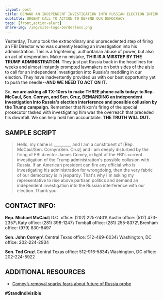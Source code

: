 ```yaml
---
layout: post
title: DEMAND AN INDEPENDENT INVESTIGATION INTO RUSSIAN ELECTION INTERFERENCE!
subtitle: URGENT CALL TO ACTION TO DEFEND OUR DEMOCRACY
tags: [front,action-alert]
share-img: /img/site-logo-borderless.png
---
```


Yesterday, Trump took the extraordinary and unprecedented step of firing an FBI Director who was currently leading an investigation into his administration. This is a frightening, authoritarian abuse of power, but also an act of desperation. Make no mistake, **THIS IS A MISSTEP BY THE TRUMP ADMINISTRATION.** They just put Russia back in the headlines for weeks and almost instantly prompted lawmakers on both sides of the aisle to call for an independent investigation into Russia's meddling in our election. They have inadvertently provided us with our best opportunity yet to push the needle--**AND WE NEED TO ACT ON IT.**

So, **we are asking all TX-10ers to make THREE phone calls today: to Rep. McCaul, Sen. Cornyn, and Sen. Cruz, DEMANDING an independent investigation into Russia's election interference and possible collusion by the Trump campaign.** Remember that Nixon's firing of the special prosecutor tasked with investigating him was the overreach that preceded his downfall. We can help hold him accountable. **THE TRUTH WILL OUT.**

## SAMPLE SCRIPT

>Hello, my name is &#95;&#95;&#95;&#95;&#95;&#95;&#95;&#95;&#95; and I am a constituent of [Rep. McCaul/Sen. Cornyn/Sen. Cruz] and I am deeply disturbed by the firing of FBI director James Comey, in light of the FBI's current investigation of the Trump administration's possible collusion with Russia. If an American president can fire any official who is investigating his administration for wrongdoing, then the very fabric of our democracy is in jeopardy. That's why I'm asking my representative to rise above partisan politics and demand an independent investigation into the Russian interference with our election. Thank you.

## CONTACT INFO:

**Rep. Michael McCaul**\\
D.C. office: (202) 225-2401\\
Austin office: (512) 473-2357\\
Katy office: (281) 398-1247\\
Tomball office: (281) 255-8372\\
Brenham office: (979) 830-8497

**Sen. John Cornyn**\\
Central Texas office: 512-469-6034\\
Washington, DC office: 202-224-2934

**Sen. Ted Cruz**\\
Central Texas office: 512-916-5834\\
Washington, DC office: 202-224-5922

## ADDITIONAL RESOURCES

* [Comey’s removal sparks fears about future of Russia probe](https://www.washingtonpost.com/world/national-security/comeys-removal-sparks-fears-about-future-of-russia-probe/2017/05/09/013d9ade-3507-11e7-b412-62beef8121f7_story.html?utm_term=.21970240778a)

**#StandIndivisible**
